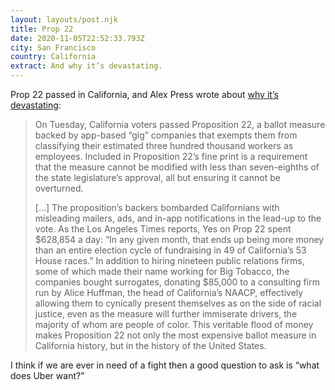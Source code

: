 ```yaml
---
layout: layouts/post.njk
title: Prop 22
date: 2020-11-05T22:52:33.793Z
city: San Francisco
country: California
extract: And why it’s devastating.
---
```


Prop 22 passed in California, and Alex Press wrote about [why it’s devastating](https://jacobinmag.com/2020/11/proposition-22-california-uber-lyft-gig-employee):

> On Tuesday, California voters passed Proposition 22, a ballot measure backed by app-based “gig” companies that exempts them from classifying their estimated three hundred thousand workers as employees. Included in Proposition 22’s fine print is a requirement that the measure cannot be modified with less than seven-eighths of the state legislature’s approval, all but ensuring it cannot be overturned.
>
> [...] The proposition’s backers bombarded Californians with misleading mailers, ads, and in-app notifications in the lead-up to the vote. As the Los Angeles Times reports, Yes on Prop 22 spent $628,854 a day: “In any given month, that ends up being more money than an entire election cycle of fundraising in 49 of California’s 53 House races.” In addition to hiring nineteen public relations firms, some of which made their name working for Big Tobacco, the companies bought surrogates, donating $85,000 to a consulting firm run by Alice Huffman, the head of California’s NAACP, effectively allowing them to cynically present themselves as on the side of racial justice, even as the measure will further immiserate drivers, the majority of whom are people of color. This veritable flood of money makes Proposition 22 not only the most expensive ballot measure in California history, but in the history of the United States.

I think if we are ever in need of a fight then a good question to ask is “what does Uber want?”
